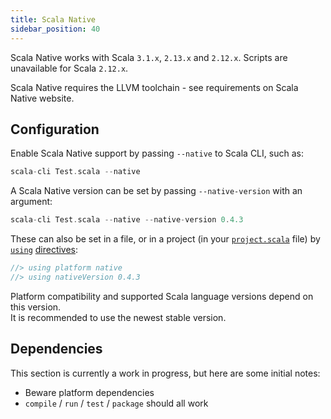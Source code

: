 ```yaml
---
title: Scala Native
sidebar_position: 40
---
```


Scala Native works with Scala `3.1.x`, `2.13.x` and `2.12.x`. Scripts are unavailable for Scala `2.12.x`.

Scala Native requires the LLVM toolchain - see requirements on Scala Native website.
## Configuration

Enable Scala Native support by passing `--native` to Scala CLI, such as:

```scala
scala-cli Test.scala --native
```

A Scala Native version can be set by passing `--native-version` with an argument:

```scala
scala-cli Test.scala --native --native-version 0.4.3
```

These can also be set in a file, or in a project (in your [`project.scala`](https://scala-cli.virtuslab.org/docs/reference/root-dir/) file) by [`using`](https://scala-cli.virtuslab.org/docs/reference/scala-command/directives/#platform) [directives](https://scala-cli.virtuslab.org/docs/reference/scala-command/directives/#scala-native-options):

```scala
//> using platform native
//> using nativeVersion 0.4.3
```

Platform compatibility and supported Scala language versions depend on this version.  
It is recommended to use the newest stable version.

## Dependencies

This section is currently a work in progress, but here are some initial notes:

- Beware platform dependencies
- `compile` / `run` / `test` / `package` should all work
